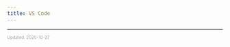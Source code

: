 ```yaml
---
title: VS Code
---
```


---

<sup><sub><font color="#a6a6a6">Updated: 2020-10-27</font></sub></sup>
